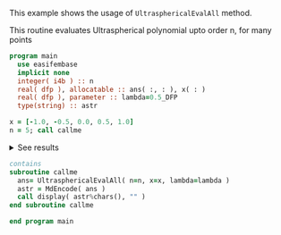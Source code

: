 This example shows the usage of `UltrasphericalEvalAll` method.

This routine evaluates Ultraspherical polynomial upto order n, for many points

```fortran
program main
  use easifembase
  implicit none
  integer( i4b ) :: n
  real( dfp ), allocatable :: ans( :, : ), x( : )
  real( dfp ), parameter :: lambda=0.5_DFP
  type(string) :: astr
```

```fortran title "Ultraspherical-Gauss"
x = [-1.0, -0.5, 0.0, 0.5, 1.0]
n = 5; call callme
```

<details>
<summary>See results</summary>
<div>

| P0 | P1   | P2     | P3      | P4       | P5           |
| -- | ---- | ------ | ------- | -------- | ------------ |
| 1  | -1   | 1      | -1      | 1        | -1           |
| 1  | -0.5 | -0.125 | 0.4375  | -0.28906 | -8.98438E-02 |
| 1  | 0    | -0.5   | -0      | 0.375    | 0            |
| 1  | 0.5  | -0.125 | -0.4375 | -0.28906 | 8.98438E-02  |
| 1  | 1    | 1      | 1       | 1        | 1            |

</div>
</details>

```fortran
contains
subroutine callme
  ans= UltrasphericalEvalAll( n=n, x=x, lambda=lambda )
  astr = MdEncode( ans )
  call display( astr%chars(), "" )
end subroutine callme
```

```fortran
end program main
```
